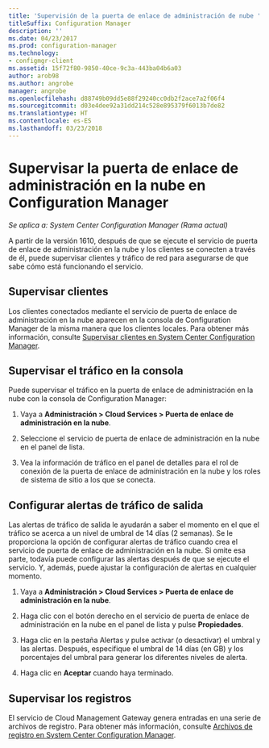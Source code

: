 ```yaml
---
title: 'Supervisión de la puerta de enlace de administración de nube '
titleSuffix: Configuration Manager
description: ''
ms.date: 04/23/2017
ms.prod: configuration-manager
ms.technology:
- configmgr-client
ms.assetid: 15f72f80-9850-40ce-9c3a-443ba04b6a03
author: arob98
ms.author: angrobe
manager: angrobe
ms.openlocfilehash: d88749b09dd5e88f29240cc0db2f2ace7a2f06f4
ms.sourcegitcommit: d03e4dee92a31dd214c528e895379f6013b7de82
ms.translationtype: HT
ms.contentlocale: es-ES
ms.lasthandoff: 03/23/2018
---
```

# <a name="monitor-cloud-management-gateway-in-configuration-manager"></a>Supervisar la puerta de enlace de administración en la nube en Configuration Manager

*Se aplica a: System Center Configuration Manager (Rama actual)*

A partir de la versión 1610, después de que se ejecute el servicio de puerta de enlace de administración en la nube y los clientes se conecten a través de él, puede supervisar clientes y tráfico de red para asegurarse de que sabe cómo está funcionando el servicio.

## <a name="monitor-clients"></a>Supervisar clientes

Los clientes conectados mediante el servicio de puerta de enlace de administración en la nube aparecen en la consola de Configuration Manager de la misma manera que los clientes locales. Para obtener más información, consulte [Supervisar clientes en System Center Configuration Manager](monitor-clients.md).

## <a name="monitor-traffic-in-the-console"></a>Supervisar el tráfico en la consola

Puede supervisar el tráfico en la puerta de enlace de administración en la nube con la consola de Configuration Manager:

1. Vaya a **Administración > Cloud Services > Puerta de enlace de administración en la nube**.

2. Seleccione el servicio de puerta de enlace de administración en la nube en el panel de lista.

3. Vea la información de tráfico en el panel de detalles para el rol de conexión de la puerta de enlace de administración en la nube y los roles de sistema de sitio a los que se conecta.

## <a name="set-up-outbound-traffic-alerts"></a>Configurar alertas de tráfico de salida

Las alertas de tráfico de salida le ayudarán a saber el momento en el que el tráfico se acerca a un nivel de umbral de 14 días (2 semanas). Se le proporciona la opción de configurar alertas de tráfico cuando crea el servicio de puerta de enlace de administración en la nube. Si omite esa parte, todavía puede configurar las alertas después de que se ejecute el servicio. Y, además, puede ajustar la configuración de alertas en cualquier momento.

1. Vaya a **Administración > Cloud Services > Puerta de enlace de administración en la nube**.

2. Haga clic con el botón derecho en el servicio de puerta de enlace de administración en la nube en el panel de lista y pulse **Propiedades**.

3. Haga clic en la pestaña Alertas y pulse activar (o desactivar) el umbral y las alertas. Después, especifique el umbral de 14 días (en GB) y los porcentajes del umbral para generar los diferentes niveles de alerta.

4. Haga clic en **Aceptar** cuando haya terminado.

## <a name="monitor-logs"></a>Supervisar los registros

El servicio de Cloud Management Gateway genera entradas en una serie de archivos de registro. Para obtener más información, consulte [Archivos de registro en System Center Configuration Manager](/sccm/core/plan-design/hierarchy/log-files).

